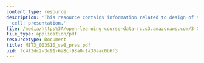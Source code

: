```yaml
---
content_type: resource
description: 'This resource contains information related to design of thin film solar
  cell: presentation.'
file: /media/https%3A/open-learning-course-data-rc.s3.amazonaws.com/3-003-principles-of-engineering-practice-spring-2010/fc4f3dc23c916a8c98a01a30aac0b6f3_MIT3_003S10_swB_pres.pdf
file_type: application/pdf
resourcetype: Document
title: MIT3_003S10_swB_pres.pdf
uid: fc4f3dc2-3c91-6a8c-98a0-1a30aac0b6f3
---
```

